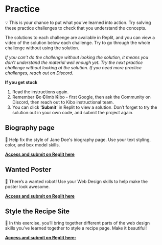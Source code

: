 # Practice

<aside>

💡 This is your chance to put what you’ve learned into action. Try solving these practice challenges to check that you understand the concepts.

</aside>

The solutions to each challenge are available in Replit, and you can view a video of the solution below each challenge. Try to go through the whole challenge without using the solution.

*If you can’t do the challenge without looking the solution, it means you don’t understand the material well enough yet. Try the next practice challenge without looking at the solution. If you need more practice challenges, reach out on Discord.*

**If you get stuck**

1. Read the instructions again.
2. Remember **G**o **C**limb **K**ibo - first Google, then ask the Community on Discord, then reach out to Kibo instructional team.
3. You can click ‘**Submit**’ in Replit to view a solution. Don’t forget to try the solution out in your own code, and submit the project again.

## Biography page

<aside>

🤖  Help fix the style of Jane Doe's biography page. Use your text styling, color, and box model skills.

[**Access and submit on Replit here**](https://replit.com/team/web-foundations-july-2022/Biography-page)

</aside>


## Wanted Poster

<aside>


🤖 There’s a wanted robot! Use your Web Design skills to help make the poster look awesome.

[**Access and submit on Replit here**](https://replit.com/team/web-foundations-july-2022/Wanted-Poster)

</aside>

## Style the Recipe Site

<aside>

🍲 In this exercise, you’ll bring together different parts of the web design skills you’ve learned together to style a recipe page. Make it beautiful!

[**Access and submit on Replit here:**](https://replit.com/team/web-foundations-july-2022/Style-the-Recipe-Site)

</aside>